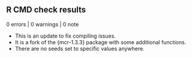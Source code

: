 ## R CMD check results

0 errors | 0 warnings | 0 note

* This is an update to fix compiling issues.
* It is a fork of the {mcr-1.3.3} package with some additional functions.
* There are no seeds set to specific values anywhere.
